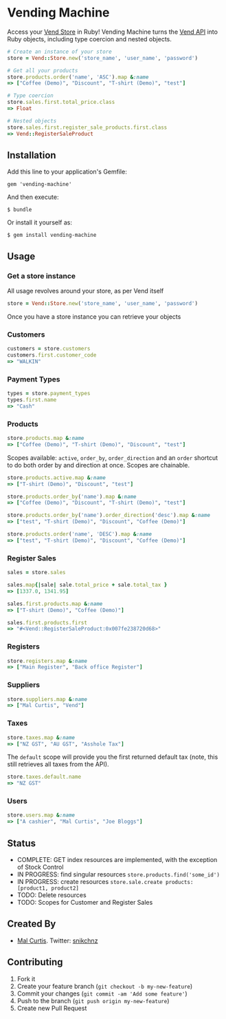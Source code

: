 # Vending Machine

Access your [Vend Store](http://vendhq.com) in Ruby! Vending Machine turns the [Vend API](http://docs.vendhq.com/) into Ruby objects, including type coercion and nested objects.

```ruby
# Create an instance of your store
store = Vend::Store.new('store_name', 'user_name', 'password')

# Get all your products
store.products.order('name', 'ASC').map &:name
=> ["Coffee (Demo)", "Discount", "T-shirt (Demo)", "test"]

# Type coercion
store.sales.first.total_price.class
=> Float

# Nested objects
store.sales.first.register_sale_products.first.class
=> Vend::RegisterSaleProduct
```

## Installation

Add this line to your application's Gemfile:

    gem 'vending-machine'

And then execute:

    $ bundle

Or install it yourself as:

    $ gem install vending-machine

## Usage

### Get a store instance

All usage revolves around your store, as per Vend itself


```ruby
store = Vend::Store.new('store_name', 'user_name', 'password')
```

Once you have a store instance you can retrieve your objects

### Customers

```ruby
customers = store.customers
customers.first.customer_code
=> "WALKIN"
```

### Payment Types

```ruby
types = store.payment_types
types.first.name
=> "Cash"
```

### Products

```ruby
store.products.map &:name
=> ["Coffee (Demo)", "T-shirt (Demo)", "Discount", "test"]
```

Scopes available: `active`, `order_by`, `order_direction` and an `order` shortcut to do both order by and direction at once. Scopes are chainable.

```ruby
store.products.active.map &:name
=> ["T-shirt (Demo)", "Discount", "test"]

store.products.order_by('name').map &:name
=> ["Coffee (Demo)", "Discount", "T-shirt (Demo)", "test"]

store.products.order_by('name').order_direction('desc').map &:name
=> ["test", "T-shirt (Demo)", "Discount", "Coffee (Demo)"]

store.products.order('name', 'DESC').map &:name
=> ["test", "T-shirt (Demo)", "Discount", "Coffee (Demo)"]
```

### Register Sales

```ruby
sales = store.sales

sales.map{|sale| sale.total_price + sale.total_tax }
=> [1337.0, 1341.95]

sales.first.products.map &:name
=> ["T-shirt (Demo)", "Coffee (Demo)"]

sales.first.products.first
=> "#<Vend::RegisterSaleProduct:0x007fe238720d68>"
```

### Registers

```ruby
store.registers.map &:name
=> ["Main Register", "Back office Register"]
```

### Suppliers

```ruby
store.suppliers.map &:name
=> ["Mal Curtis", "Vend"]
```

### Taxes

```ruby
store.taxes.map &:name
=> ["NZ GST", "AU GST", "Asshole Tax"]
```

The `default` scope will provide you the first returned default tax (note, this still retrieves all taxes from the API).

```ruby
store.taxes.default.name
=> "NZ GST"
```

### Users

```ruby
store.users.map &:name
=> ["A cashier", "Mal Curtis", "Joe Bloggs"]
```

## Status
* COMPLETE: GET index resources are implemented, with the exception of Stock Control
* IN PROGRESS: find  singular resources `store.products.find('some_id')`
* IN PROGRESS: create resources `store.sale.create products: [product1, product2]`
* TODO: Delete resources
* TODO: Scopes for Customer and Register Sales

## Created By

* [Mal Curtis](https://github.com/snikch). Twitter: [snikchnz](https://twitter.com/snikchnz)

## Contributing

1. Fork it
2. Create your feature branch (`git checkout -b my-new-feature`)
3. Commit your changes (`git commit -am 'Add some feature'`)
4. Push to the branch (`git push origin my-new-feature`)
5. Create new Pull Request
